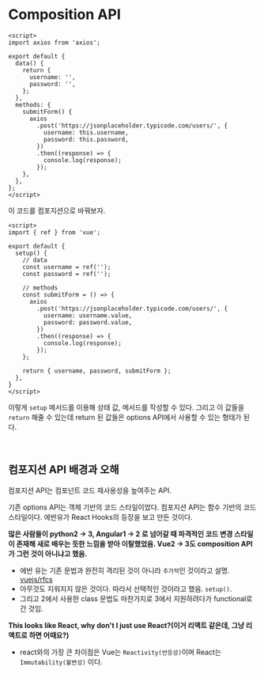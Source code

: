# Composition API

```vue
<script>
import axios from 'axios';

export default {
  data() {
    return {
      username: '',
      password: '',
    };
  },
  methods: {
    submitForm() {
      axios
        .post('https://jsonplaceholder.typicode.com/users/', {
          username: this.username,
          password: this.password,
        })
        .then((response) => {
          console.log(response);
        });
    },
  },
};
</script>
```

이 코드를 컴포지션으로 바꿔보자.

```vue
<script>
import { ref } from 'vue';

export default {
  setup() {
    // data
    const username = ref('');
    const password = ref('');

    // methods
    const submitForm = () => {
      axios
        .post('https://jsonplaceholder.typicode.com/users/', {
          username: username.value,
          password: password.value,
        })
        .then((response) => {
          console.log(response);
        });
    };
    
    return { username, password, submitForm };
  },
}
</script>
```

이렇게 `setup` 메서드를 이용해 상태 값, 메서드를 작성할 수 있다. 그리고 이 값들을 `return` 해줄 수 있는데 return 된 값들은 options API에서 사용할 수 있는 형태가 된다.

<br/>

## 컴포지션 API 배경과 오해

컴포지션 API는 컴포넌트 코드 재사용성을 높여주는 API.

기존 options API는 객체 기반의 코드 스타일이었다. 컴포지션 API는 함수 기반의 코드 스타일이다. 에반유가 React Hooks의 등장을 보고 만든 것이다.

**많은 사람들이 python2 -> 3, Angular1 -> 2 로 넘어갈 때 파격적인 코드 변경 스타일이 존재해 새로 배우는 듯한 느낌을 받아 이탈했었음. Vue2 -> 3도 composition API 가 그런 것이 아니냐고 했음.**

- 에반 유는 기존 문법과 완전히 격리된 것이 아니라 `추가적`인 것이라고 설명. [vuejs/rfcs](https://github.com/vuejs/rfcs/pull/42)
- 아무것도 지워지지 않은 것이다. 따라서 선택적인 것이라고 했음. `setup()`.
- 그리고 2에서 사용한 class 문법도 마찬가지로 3에서 지원하려다가 functional로 간 것임.

**This looks like React, why don't I just use React?(이거 리액트 같은데, 그냥 리액트로 하면 어때요?)**

- react와의 가장 큰 차이점은 Vue는 `Reactivity(반응성)`이며 React는 `Immutability(불변성)` 이다.

